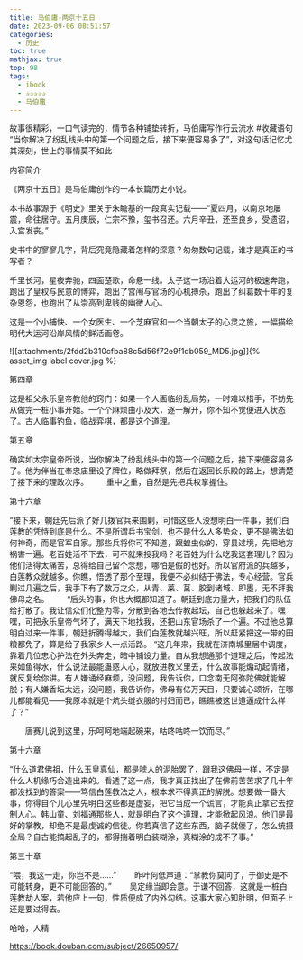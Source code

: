 ```yaml
---
title: 马伯庸-两京十五日
date: 2023-09-06 08:51:57
categories:
  - 历史
toc: true
mathjax: true
top: 98
tags:
  - ibook
  - ✰✰✰✰✰
  - 马伯庸
---
```

故事很精彩，一口气读完的，情节各种铺垫转折，马伯庸写作行云流水
#收藏语句 “当你解决了纷乱线头中的第一个问题之后，接下来便容易多了”，对这句话记忆尤其深刻，世上的事情莫不如此

内容简介

《两京十五日》是马伯庸创作的一本长篇历史小说。

本书故事源于《明史》里关于朱瞻基的一段真实记载——“夏四月，以南京地屡震，命往居守。五月庚辰，仁宗不豫，玺书召还。六月辛丑，还至良乡，受遗诏，入宫发丧。”

史书中的寥寥几字，背后究竟隐藏着怎样的深意？匆匆数句记载，谁才是真正的书写者？

千里长河，星夜奔驰，四面楚歌，命悬一线。太子这一场沿着大运河的极速奔跑，跑出了皇权与民意的博弈，跑出了宫闱与官场的心机搏杀，跑出了纠葛数十年的复杂恩怨，也跑出了从崇高到卑贱的幽微人心。

这是一个小捕快、一个女医生、一个芝麻官和一个当朝太子的心灵之旅，一幅描绘明代大运河沿岸风情的鲜活画卷。

 ![[attachments/2fdd2b310cfba88c5d56f72e9f1db059_MD5.jpg]]{% asset_img label cover.jpg %}


 <!-- more -->
 
第四章

这是祖父永乐皇帝教他的窍门：如果一个人面临纷乱局势，一时难以措手，不妨先从做完一桩小事开始。一个个麻烦由小及大，逐一解开，你不知不觉便进入状态了。古人临事钓鱼，临战弈棋，都是这个道理。



第五章

确实如太宗皇帝所说，当你解决了纷乱线头中的第一个问题之后，接下来便容易多了。他为伴当在奉忠庙里设了牌位，略做拜祭，然后在返回长乐殿的路上，想清楚了接下来的理政次序。 　　重中之重，自然是先把兵权掌握住。



第十六章

“接下来，朝廷先后派了好几拨官兵来围剿，可惜这些人没想明白一件事，我们白莲教的凭恃到底是什么。不是所谓兵书宝剑，也不是什么人多势众，更不是佛法如何神奇，而是官军自家。那些兵将你可不知道，跟蝗虫似的，穿县过境，先把地方祸害一遍。老百姓活不下去，可不就来投我吗？老百姓为什么吃我这套理儿？因为他们活得太痛苦，总得给自己留个念想，哪怕是假的也好。所以官府派的兵越多，白莲教众就越多。你瞧，悟透了那个至理，我便不必纠结于佛法，专心经营。官兵剿过几遍之后，我手下有了数万之众，从青、莱、莒、胶到诸城、即墨，无不拜我佛母之名。 　　“后头的事，你也大概都知道了。朝廷到底力量大，把我们的队伍给打散了。我让信众们化整为零，分散到各地去传教起坛，自己也躲起来了。嘿嘿，可把永乐皇帝气坏了，满天下地找我，还把山东官场杀了一个遍。不过他总算明白过来一件事，朝廷折腾得越大，我们白莲教就越兴旺，所以赶紧把这一带的田粮都免了，算是给了我家乡人一点活路。
“这几年来，我就在济南城里居中调度，靠着几位忠心护法在外头奔走，暗中铺设力量。自从我想通那个道理之后，传起法来如鱼得水，什么说法最能蛊惑人心，就放进教义里去，什么故事能煽动起情绪，就反复给你讲。有人嫌诵经麻烦，没问题，我告诉你，口念南无阿弥陀佛就能解脱；有人嫌香坛太远，没问题，我告诉你，佛母有亿万天目，只要诚心颂祈，在哪儿都能看见——我原本就是个炕头缝衣服的村妇而已，瞧瞧被这世道逼成什么样了？”

　　唐赛儿说到这里，乐呵呵地端起碗来，咕咚咕咚一饮而尽。”





第十六章

“什么道君佛祖，什么玉皇真仙，都是唬人的泥胎罢了，跟我这佛母一样，不定是什么人机缘巧合造出来的。看透了这一点，我才真正找出了在佛前苦苦求了几十年都没找到的答案——笃信白莲教法之人，根本求不得真正的解脱。想要做一番大事，你得自个儿心里先明白这些都是虚妄，把它当成一个谎言，才能真正拿它去控制人心。韩山童、刘福通那些人，就是明白了这个道理，才能掀起风浪。他们是最好的掌教，却绝不是最虔诚的信徒。你若真信了这些东西，脑子就傻了，怎么统摄全局？自古能搞起乱子的，都得揣着明白装糊涂，真糊涂的成不了事。”



第三十章

“喂，我这一走，你岂不是……” 　　昨叶何低声道：“掌教你莫问了，于御史是不可能转身，更不可能回答的。” 　　吴定缘当即会意。于谦不回答，这就是一桩白莲教劫人案，若他应上一句，性质便成了内外勾结。这事大家心知肚明，但面子上还是要过得去。

哈哈，人精


 https://book.douban.com/subject/26650957/